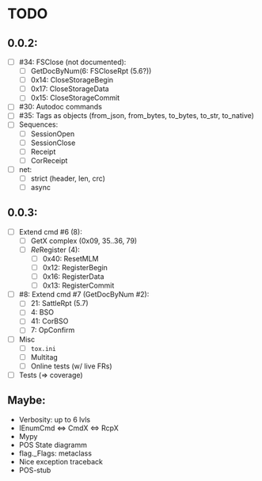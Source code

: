 # TODO

## 0.0.2:
- [ ] #34: FSClose (not documented):
  - [ ] GetDocByNum(6: FSCloseRpt (5.6?))
  - [ ] 0x14: CloseStorageBegin
  - [ ] 0x17: CloseStorageData
  - [ ] 0x15: CloseStorageCommit
- [ ] #30: Autodoc commands
- [ ] #35: Tags as objects (from_json, from_bytes, to_bytes, to_str, to_native)
- [ ] Sequences:
  + [ ] SessionOpen
  + [ ] SessionClose
  + [ ] Receipt
  + [ ] CorReceipt
- [ ] net:
  + [ ] strict (header, len, crc)
  + [ ] async

## 0.0.3:
- [ ] Extend cmd #6 (8):
  + [ ] GetX complex (0x09, 35..36, 79)
  + [ ] *Re*Register (4):
    + [ ] 0x40: ResetMLM
    - [ ] 0x12: RegisterBegin
    - [ ] 0x16: RegisterData
    - [ ] 0x13: RegisterCommit
- [ ] #8: Extend cmd #7 (GetDocByNum #2):
  + [ ] 21: SattleRpt (5.7)
  + [ ]  4: BSO
  + [ ] 41: CorBSO
  + [ ]  7: OpConfirm
- [ ] Misc
  + [ ] `tox.ini`
  + [ ] Multitag
  + [ ] Online tests (w/ live FRs)
- [ ] Tests (&rArr; coverage)

## Maybe:
  + Verbosity: up to 6 lvls
  + IEnumCmd &hArr; CmdX &hArr; RcpX
  + Mypy
  + POS State diagramm
  + flag._Flags: metaclass
  + Nice exception traceback
  + POS-stub

## 